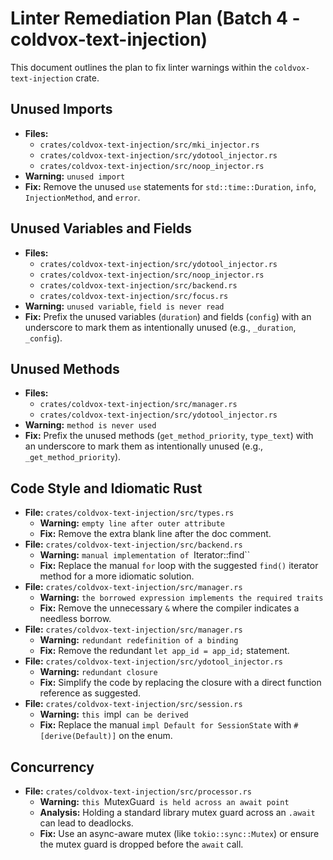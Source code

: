# Linter Remediation Plan (Batch 4 - coldvox-text-injection)

This document outlines the plan to fix linter warnings within the `coldvox-text-injection` crate.

## Unused Imports 

-   **Files:**
    -   `crates/coldvox-text-injection/src/mki_injector.rs`
    -   `crates/coldvox-text-injection/src/ydotool_injector.rs`
    -   `crates/coldvox-text-injection/src/noop_injector.rs`
-   **Warning:** `unused import`
-   **Fix:** Remove the unused `use` statements for `std::time::Duration`, `info`, `InjectionMethod`, and `error`.

## Unused Variables and Fields 

-   **Files:**
    -   `crates/coldvox-text-injection/src/ydotool_injector.rs`
    -   `crates/coldvox-text-injection/src/noop_injector.rs`
    -   `crates/coldvox-text-injection/src/backend.rs`
    -   `crates/coldvox-text-injection/src/focus.rs`
-   **Warning:** `unused variable`, `field is never read`
-   **Fix:** Prefix the unused variables (`duration`) and fields (`config`) with an underscore to mark them as intentionally unused (e.g., `_duration`, `_config`).

## Unused Methods 

-   **Files:**
    -   `crates/coldvox-text-injection/src/manager.rs`
    -   `crates/coldvox-text-injection/src/ydotool_injector.rs`
-   **Warning:** `method is never used`
-   **Fix:** Prefix the unused methods (`get_method_priority`, `type_text`) with an underscore to mark them as intentionally unused (e.g., `_get_method_priority`).

## Code Style and Idiomatic Rust 

-   **File:** `crates/coldvox-text-injection/src/types.rs`
    -   **Warning:** `empty line after outer attribute`
    -   **Fix:** Remove the extra blank line after the doc comment.
-   **File:** `crates/coldvox-text-injection/src/backend.rs`
    -   **Warning:** `manual implementation of `Iterator::find``
    -   **Fix:** Replace the manual `for` loop with the suggested `find()` iterator method for a more idiomatic solution.
-   **File:** `crates/coldvox-text-injection/src/manager.rs`
    -   **Warning:** `the borrowed expression implements the required traits`
    -   **Fix:** Remove the unnecessary `&` where the compiler indicates a needless borrow.
-   **File:** `crates/coldvox-text-injection/src/manager.rs`
    -   **Warning:** `redundant redefinition of a binding`
    -   **Fix:** Remove the redundant `let app_id = app_id;` statement.
-   **File:** `crates/coldvox-text-injection/src/ydotool_injector.rs`
    -   **Warning:** `redundant closure`
    -   **Fix:** Simplify the code by replacing the closure with a direct function reference as suggested.
-   **File:** `crates/coldvox-text-injection/src/session.rs`
    -   **Warning:** `this `impl` can be derived`
    -   **Fix:** Replace the manual `impl Default for SessionState` with `#[derive(Default)]` on the enum.

## Concurrency 

-   **File:** `crates/coldvox-text-injection/src/processor.rs`
    -   **Warning:** `this `MutexGuard` is held across an await point`
    -   **Analysis:** Holding a standard library mutex guard across an `.await` can lead to deadlocks.
    -   **Fix:** Use an async-aware mutex (like `tokio::sync::Mutex`) or ensure the mutex guard is dropped before the `await` call.
